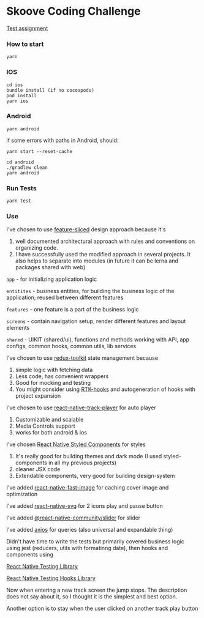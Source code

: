 # Skoove Coding Challenge

[Test assignment](https://github.com/Learnfield-GmbH/CodingChallenge/tree/master/shared/simple%20audio%20player)

### How to start

``
yarn 
``
### IOS
```
cd ios
bundle install (if no cocoapods)
pod install
yarn ios
```
### Android
```
yarn android
```

if some errors with paths in Android, should:

```
yarn start --reset-cache

cd android
./gradlew clean
yarn android
```

### Run Tests

```
yarn test
```

### Use

I've chosen to use [feature-sliced](https://feature-sliced.design/) design approach because it's
1) well documented architectural approach with rules and conventions on organizing code.
2) I have successfully used the modified approach in several projects. It also helps to separate into modules (in future it can be lerna and packages shared with web)

`app` -  for initializing application logic

`entitites` - business entities, for building the business logic of the application; reused between different features

`features` - one feature is a part of the business logic

`screens` - contain navigation setup, render different features and layout elements

`shared` - UIKIT (shared/ui), functions and methods working with API, app configs, common hooks, common utils, lib services

I've chosen to use [redux-toolkit](https://redux-toolkit.js.org/) state management because
1) simple logic with fetching data
2) Less code, has convenient wrappers
3) Good for mocking and testing
4) You might consider using [RTK-hooks](https://redux-toolkit.js.org/rtk-query/overview) and autogeneration of hooks with project expansion

I've chosen to use [react-native-track-player](https://react-native-track-player.js.org/) for auto player
1) Customizable and scalable
2) Media Controls support
3) works for both android & ios

I've chosen [React Native Styled Components](https://styled-components.com/docs/basics) for styles
1) It's really good for building themes and dark mode (I used styled-components in all my previous projects)
2) cleaner JSX code
3) Extendable components, very good for building design-system

I've added [react-native-fast-image](https://github.com/DylanVann/react-native-fast-image) for caching cover image and optimization

I've added [react-native-svg](https://github.com/react-native-svg/react-native-svg) for 2 icons play and pause button

I've added [@react-native-community/slider](https://www.npmjs.com/package/@react-native-community/slider) for slider

I've added [axios](https://www.npmjs.com/package/axios) for queries (also universal and expandable thing)

Didn't have time to write the tests but primarily covered business logic using jest (reducers, utils with formatinng date), then hooks and components using

[React Native Testing Library](https://testing-library.com/docs/react-native-testing-library/intro/)

[React Native Testing Hooks Library](https://github.com/testing-library/react-hooks-testing-library)

Now when entering a new track screen the jump stops. The description does not say about it, so I thought it is the simplest and best option.

Another option is to stay when the user clicked on another track play button
